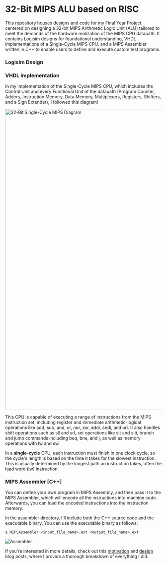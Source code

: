 # 32-Bit MIPS ALU based on RISC
This repository houses designs and code for my Final Year Project, centered on designing a 32-bit MIPS Arithmetic Logic Unit (ALU) tailored to meet the demands of the hardware realization of the MIPS CPU datapath. It contains Logisim designs for foundational understanding, VHDL implementations of a Single-Cycle MIPS CPU, and a MIPS Assembler written in C++ to enable users to define and execute custom test programs. 

### Logisim Design

### VHDL Implementation
In my implementation of the Single-Cycle MIPS CPU, which includes the Control Unit and every Functional Unit of the datapath (Program Counter, Adders, Instruction Memory, Data Memory, Multiplexers, Registers, Shifters, and a Sign Extender), I followed this diagram!

<img width="970" alt="32-Bit Single-Cycle MIPS Diagram" src="https://github.com/Saeb0x/MIPS32-ALU/assets/56490771/515664e5-1f38-4ba3-8508-ce10a26bebef">

This CPU is capable of executing a range of instructions from the MIPS instruction set, including register and immediate arithmetic-logical operations like add, sub, and, or, nor, xor, addi, andi, and ori. It also handles shift operations such as sll and srl, set operations like slt and slti, branch and jump commands including beq, bne, and j, as well as memory operations with lw and sw.

In a **single-cycle** CPU, each instruction must finish in one clock cycle, so the cycle's length is based on the time it takes for the slowest instruction. This is usually determined by the longest path an instruction takes, often the load word (lw) instruction.

### MIPS Assembler [C++]
You can define your own program in MIPS Assembly, and then pass it to the MIPS Assembler, which will encode all the instructions into machine code. Afterwards, you can load the encoded instructions into the instruction memory.

In the assembler directory, I'll include both the C++ source code and the executable binary. You can use the executable binary as follows:
```
$ MIPSAssembler <input_file_name>.ext <output_file_name>.ext
```
![Assembler](https://github.com/Saeb0x/MIPS32-ALU/assets/56490771/627ac9b5-5c8d-4cda-b9e0-e9fc3a0bd364)

If you're interested in more details, check out this [motivation](https://saebnaser.com/post/32-bit-mips-alu-motivation/) and [design](https://saebnaser.com/post/32-bit-mips-alu-design/) blog posts, where I provide a thorough breakdown of everything I did.
